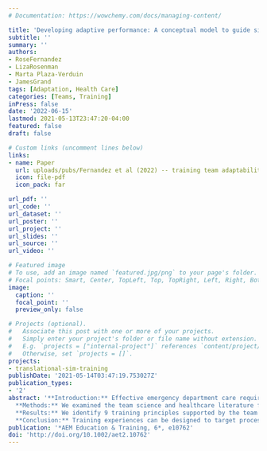 ```yaml
---
# Documentation: https://wowchemy.com/docs/managing-content/

title: 'Developing adaptive performance: A conceptual model to guide simulation-based training design'
subtitle: ''
summary: ''
authors:
- RoseFernandez
- LizaRosenman
- Marta Plaza-Verduin
- JamesGrand
tags: [Adaptation, Health Care]
categories: [Teams, Training]
inPress: false
date: '2022-06-15'
lastmod: 2021-05-13T23:47:20-04:00
featured: false
draft: false

# Custom links (uncomment lines below)
links:
- name: Paper
  url: uploads/pubs/Fernandez et al (2022) -- training team adaptability.pdf
  icon: file-pdf
  icon_pack: far

url_pdf: ''
url_code: ''
url_dataset: ''
url_poster: ''
url_project: ''
url_slides: ''
url_source: ''
url_video: ''

# Featured image
# To use, add an image named `featured.jpg/png` to your page's folder.
# Focal points: Smart, Center, TopLeft, Top, TopRight, Left, Right, BottomLeft, Bottom, BottomRight.
image:
  caption: ''
  focal_point: ''
  preview_only: false

# Projects (optional).
#   Associate this post with one or more of your projects.
#   Simply enter your project's folder or file name without extension.
#   E.g. `projects = ["internal-project"]` references `content/project/deep-learning/index.md`.
#   Otherwise, set `projects = []`.
projects:
- translational-sim-training
publishDate: '2021-05-14T03:47:19.753027Z'
publication_types:
- '2'
abstract: '**Introduction:** Effective emergency department care requires individuals and teams to adapt to changes in patient condition, team factors, environmental issues, and system-level challenges. Adaptability is often listed as an important skill for emergency medicine physicians; however, conceptual models describing the processes involved in adaptive performance have not been translated for healthcare settings.  Similarly, educators have not described training design strategies that support the development of adaptive performance.<br /><br />
  **Methods:** We examined the team science and healthcare literature for key concepts in adaptive performance, healthcare team performance, and diagnostic decision-making.  Using expert consensus, we integrated these concepts to develop the Team Adaptive Performance model and to identify training design approaches that support the development of adaptability.<br /><br />
  **Results:** We identify 9 training principles supported by the team adaptive performance model and the adaptive learning system. Each training principle is accompanied by recommendations and mechanisms for implementation in emergency medicine simulation-based education.<br /><br />
  **Conclusion:** Training experiences can be designed to target processes that support adaptive performance.<br /><br />'
publication: '*AEM Education & Training, 6*, e10762'
doi: 'http://doi.org/10.1002/aet2.10762'
---
```

